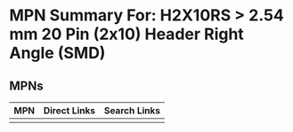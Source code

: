 



# MPN Summary For: H2X10RS > 2.54 mm 20 Pin (2x10) Header Right Angle (SMD)

## MPNs
  

|MPN|Direct Links|Search Links|
| :--- | :--- | :--- |
||||
